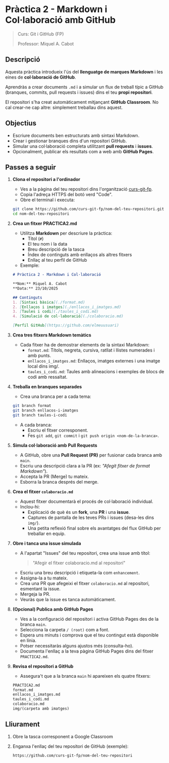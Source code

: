 # Pràctica 2 - Markdown i Col·laboració amb GitHub
> Curs: Git i GitHub (FP)
> 
> Professor: Miquel A. Cabot

## Descripció

Aquesta pràctica introdueix l'ús del **llenguatge de marques Markdown** i les eines de **col·laboració de GitHub**.

Aprendràs a crear documents `.md` i a simular un flux de treball típic a GitHub (branques, commits, pull requests i issues) dins el teu **propi repositori**.

El repositori s'ha creat automàticament mitjançant **GitHub Classroom**. No cal crear-ne cap altre: simplement treballau dins aquest.

## Objectius

- Escriure documents ben estructurats amb sintaxi Markdown.
- Crear i gestionar branques dins d'un repositori GitHub.
- Simular una col·laboració completa utilitzant **pull requests** i **issues**.
- Opcionalment, publicar els resultats com a web amb **GitHub Pages**.

## Passes a seguir

1. **Clona el repositori a l'ordinador**

   - Ves a la pàgina del teu repositori dins l'organització [curs-git-fp](https://github.com/curs-git-fp).
   - Copia l'adreça HTTPS del botó verd "Code".
   - Obre el terminal i executa:

   ```bash
   git clone https://github.com/curs-git-fp/nom-del-teu-repositori.git
   cd nom-del-teu-repositori
    ```

2. **Crea un fitxer PRACTICA2.md**
   - Utilitza **Markdown** per descriure la pràctica:
     - Títol (`#`)
     - El teu nom i la data
     - Breu descripció de la tasca
     - Índex de continguts amb enllaços als altres fitxers
     - Enllaç al teu perfil de GitHub
   - Exemple:
   ```markdown
   # Pràctica 2 - Markdown i Col·laboració

   **Nom:** Miquel A. Cabot
   **Data:** 23/10/2025

   ## Continguts
   1. [Sintaxi bàsica](./format.md)
   2. [Enllaços i imatges](./enllacos_i_imatges.md)
   3. [Taules i codi](./taules_i_codi.md)
   4. [Simulació de col·laboració](./colaboracio.md)

   [Perfil GitHub](https://github.com/elmeuusuari)
   ```

3. **Crea tres fitxers Markdown temàtics**
   - Cada fitxer ha de demostrar elements de la sintaxi Markdown:
     - `format.md`: Títols, negreta, cursiva, ratllat i llistes numerades i amb punts.
     - `enllacos_i_imatges.md`: Enllaços, imatges externes i una imatge local dins img/.
     - `taules_i_codi.md`: Taules amb alineacions i exemples de blocs de codi amb ressaltat.

4. **Treballa en branques separades**
   - Crea una branca per a cada tema:

   ```bash
   git branch format
   git branch enllacos-i-imatges
   git branch taules-i-codi
   ```

   - A cada branca:
     - Escriu el fitxer corresponent.
     - Fes `git add`, `git commit` i `git push origin <nom-de-la-branca>`.

5. **Simula col·laboració amb Pull Requests**
   - A GitHub, obre una **Pull Request (PR)** per fusionar cada branca amb `main`.
   - Escriu una descripció clara a la PR (ex: _"Afegit fitxer de format Markdown"_).
   - Accepta la PR (Merge) tu mateix.
   - Esborra la branca després del merge.

6. **Crea el fitxer `colaboracio.md`**
   - Aquest fitxer documentarà el procés de col·laboració individual.
   - Inclou-hi:
     - Explicació de què és un **fork**, una **PR** i una **issue**.
     - Captures de pantalla de les teves PRs i issues (desa-les dins `img/`).
     - Una petita reflexió final sobre els avantatges del flux GitHub per treballar en equip.

7. **Obre i tanca una issue simulada**
   - A l'apartat "Issues" del teu repositori, crea una issue amb títol:
     > "Afegir el fitxer colaboracio.md al repositori"
   - Escriu una breu descripció i etiqueta-la com `enhancement`.
   - Assigna-la a tu mateix.
   - Crea una PR que afegeixi el fitxer `colaboracio.md` al repositori, esmentant la issue.
   - Mergeja la PR.
   - Veuràs que la issue es tanca automàticament.

8. **(Opcional) Publica amb GitHub Pages**
   - Ves a la configuració del repositori i activa GitHub Pages des de la branca `main`.
   - Selecciona la carpeta `/ (root)` com a font.
   - Espera uns minuts i comprova que el teu contingut està disponible en línia.
   - Potser necessitaràs alguns ajustos més (consulta-ho).
   - Documenta l'enllaç a la teva pàgina GitHub Pages dins del fitxer `PRACTICA2.md`.

9. **Revisa el repositori a GitHub**
   - Assegura't que a la branca `main` hi apareixen els quatre fitxers:

   ```txt
   PRACTICA2.md
   format.md
   enllacos_i_imatges.md
   taules_i_codi.md
   colaboracio.md
   img/(carpeta amb imatges)
   ```

## Lliurament

1. Obre la tasca corresponent a Google Classroom
2. Enganxa l'enllaç del teu repositori de GitHub (exemple):

   ```txt
   https://github.com/curs-git-fp/nom-del-teu-repositori
   ```
